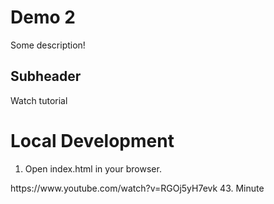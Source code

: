 # Demo 2

Some description!

## Subheader


Watch tutorial

# Local Development

1. Open index.html in your browser.
<!--> https://www.youtube.com/watch?v=RGOj5yH7evk 43. Minute